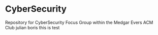 # CyberSecurity
Repository for CyberSecurity Focus Group within the Medgar Evers ACM Club
julian
boris
this is test